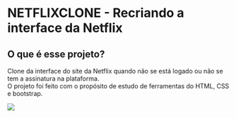 # NETFLIXCLONE - Recriando a interface da Netflix
## O que é esse projeto?
Clone da interface do site da Netflix quando não se está logado ou não se tem a assinatura na plataforma.  
O projeto foi feito com o propósito de estudo de ferramentas do HTML, CSS e bootstrap.

![](gif1.gif)
